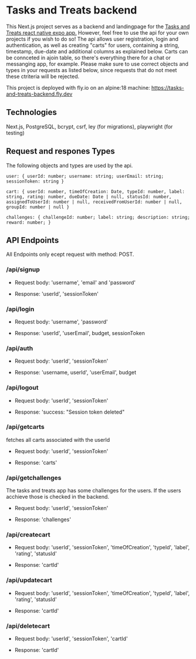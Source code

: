 # Tasks and Treats backend

This Next.js project serves as a backend and landingpage for the [Tasks and Treats react native expo app.](https://github.com/bdefner/tasks-and-treats-react-native-project)
However, feel free to use the api for your own projects if you wish to do so! The api allows user registration, login and authentication, as well as creating "carts" for users, containing a string, timestamp, due-date and additional columns as explained below. Carts can be connceted in ajoin table, so there's everything there for a chat or messanging app, for example.
Please make sure to use correct objects and types in your requests as listed below, since requests that do not meet these ctriteria will be rejected.

This project is deployed with fly.io on an alpine:18 machine:
https://tasks-and-treats-backend.fly.dev

## Technologies

Next.js, PostgreSQL, bcrypt, csrf, ley (for migrations), playwright (for testing)

## Request and respones Types

The following objects and types are used by the api.

`user: { userId: number; username: string; userEmail: string; sessionToken: string }`

`cart: { userId: number, timeOfCreation: Date, typeId: number, label: string, rating: number, dueDate: Date | null, statusId: number, assignedToUserId: number | null, receivedFromUserId: number | null, groupId: number | null }`

`challenges: { challengeId: number; label: string; description: string; reward: number; }`

## API Endpoints

All Endpoints only ecept request with method: POST.

### /api/signup

- Request body: 'username', 'email' and 'password'

- Response: 'userId', 'sessionToken'

### /api/login

- Request body: 'username', 'password'

- Response: 'userId', 'userEmail', budget, sessionToken

### /api/auth

- Request body: 'userId', 'sessionToken'

- Response: 'username, userId', 'userEmail', budget

### /api/logout

- Request body: 'userId', 'sessionToken'

- Response: 'success: "Session token deleted"

### /api/getcarts

fetches all carts associated with the userId

- Request body: 'userId', 'sessionToken'

- Response: 'carts'

### /api/getchallenges

The tasks and treats app has some challenges for the users. If the users acchieve those is checked in the backend.

- Request body: 'userId', 'sessionToken'

- Response: 'challenges'

### /api/createcart

- Request body: 'userId', 'sessionToken', 'timeOfCreation', 'typeId', 'label', 'rating', 'statusId'

- Response: 'cartId'

### /api/updatecart

- Request body: 'userId', 'sessionToken', 'timeOfCreation', 'typeId', 'label', 'rating', 'statusId'

- Response: 'cartId'

### /api/deletecart

- Request body: 'userId', 'sessionToken', 'cartId'

- Response: 'cartId'
